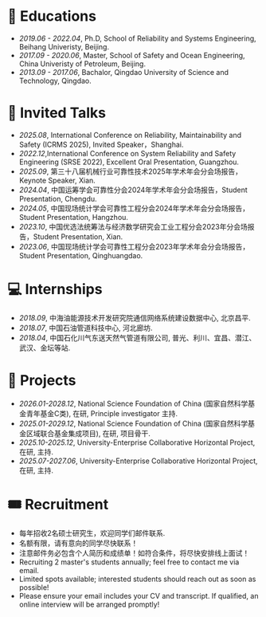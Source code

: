 
# 📖 Educations
- *2019.06 - 2022.04*, Ph.D, School of Reliability and Systems Engineering, Beihang Univeristy, Beijing.
- *2017.09 - 2020.06*, Master, School of Safety and Ocean Engineering, China Univeristy of Petroleum, Beijing.
- *2013.09 - 2017.06*, Bachalor, Qingdao University of Science and Technology, Qingdao.

# 💬 Invited Talks
- *2025.08*, International Conference on Reliability, Maintainability and Safety (ICRMS 2025), Invited Speaker，Shanghai.
- *2022.12*,International Conference on System Reliability and Safety Engineering (SRSE 2022), Excellent Oral Presentation, Guangzhou.
- *2025.09*, 第三十八届机械行业可靠性技术2025年学术年会分会场报告，Keynote Speaker, Xian.
- *2024.04*, 中国运筹学会可靠性分会2024年学术年会分会场报告，Student Presentation, Chengdu.
- *2024.05*, 中国现场统计学会可靠性工程分会2024年学术年会分会场报告，Student Presentation, Hangzhou.
- *2023.10*, 中国优选法统筹法与经济数学研究会工业工程分会2023年分会场报告，Student Presentation, Xian.
- *2023.06*, 中国现场统计学会可靠性工程分会2023年学术年会分会场报告，Student Presentation, Qinghuangdao.
  
# 💻 Internships
- *2018.09*, 中海油能源技术开发研究院通信网络系统建设数据中心, 北京昌平.
- *2018.07*, 中国石油管道科技中心, 河北廊坊.
- *2018.04*, 中国石化川气东送天然气管道有限公司, 普光、利川、宜昌、潜江、武汉、金坛等站.

# 💼 Projects  
- *2026.01-2028.12*, National Science Foundation of China (国家自然科学基金青年基金C类), 在研, Principle investigator 主持.
- *2025.01-2029.12*, National Science Foundation of China (国家自然科学基金区域联合基金集成项目), 在研, 项目骨干.
- *2025.10-2025.12*, University-Enterprise Collaborative Horizontal Project, 在研, 主持.
- *2025.07-2027.06*, University-Enterprise Collaborative Horizontal Project, 在研, 主持.

# 🎟️ Recruitment  
- 每年招收2名硕士研究生，欢迎同学们邮件联系.
- 名额有限，请有意向的同学尽快联系！
- 注意邮件务必包含个人简历和成绩单！如符合条件，将尽快安排线上面试！
- Recruiting 2 master's students annually; feel free to contact me via email.
- Limited spots available; interested students should reach out as soon as possible!
- Please ensure your email includes your CV and transcript. If qualified, an online interview will be arranged promptly!


